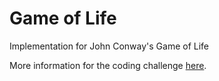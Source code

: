 # Game of Life

Implementation for John Conway's Game of Life

More information for the coding challenge [here](https://en.wikipedia.org/wiki/Conway%27s_Game_of_Life).
